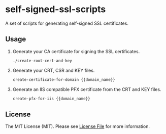 # self-signed-ssl-scripts

A set of scripts for generating self-signed SSL certificates.

## Usage

1. Generate your CA certificate for signing the SSL certificates.
   
   ```bash
   ./create-root-cert-and-key
   ```

2. Generate your CRT, CSR and KEY files.
   
   ```bash
   create-certificate-for-domain {{domain_name}}
   ```

3. Generate an IIS compatible PFX certificate from the CRT and KEY files.
   
   ```bash
   create-pfx-for-iis {{domain_name}}
   ```

## License

The MIT License (MIT). Please see [License File](LICENSE.md) for more information.
